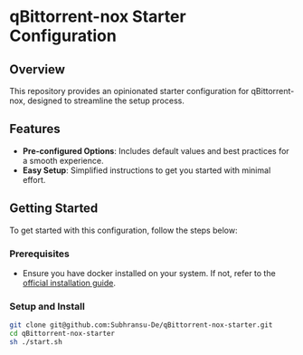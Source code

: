 # qBittorrent-nox Starter Configuration

## Overview

This repository provides an opinionated starter configuration for qBittorrent-nox, designed to streamline the setup process.

## Features

- **Pre-configured Options**: Includes default values and best practices for a smooth experience.
- **Easy Setup**: Simplified instructions to get you started with minimal effort.

## Getting Started

To get started with this configuration, follow the steps below:

### Prerequisites

- Ensure you have docker installed on your system. If not, refer to the [official installation guide](https://docs.docker.com/engine/install/).

### Setup and Install

```bash
git clone git@github.com:Subhransu-De/qBittorrent-nox-starter.git
cd qBittorrent-nox-starter
sh ./start.sh
```

